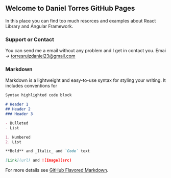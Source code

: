 ## Welcome to Daniel Torres GitHub Pages

In this place you can find too much resorces and examples about React Library and Angular Framework. 

### Support or Contact

You can send me a email without any problem and I get in contact you. Emai -> torresruizdaniel23@gmail.com

### Markdown

Markdown is a lightweight and easy-to-use syntax for styling your writing. It includes conventions for

```markdown
Syntax highlighted code block

# Header 1
## Header 2
### Header 3

- Bulleted
- List

1. Numbered
2. List

**Bold** and _Italic_ and `Code` text

[Link](url) and ![Image](src)
```

For more details see [GitHub Flavored Markdown](https://guides.github.com/features/mastering-markdown/).
